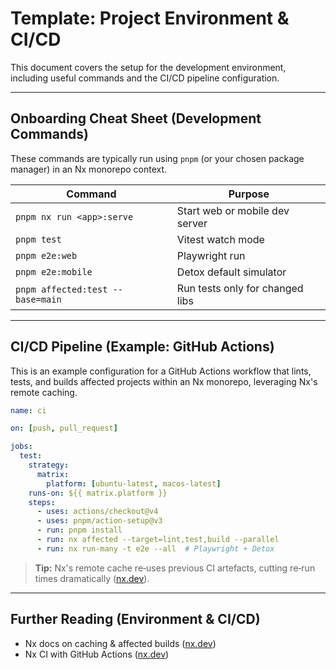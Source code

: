 # Template: Project Environment & CI/CD

This document covers the setup for the development environment, including useful commands and the CI/CD pipeline configuration.

---

## Onboarding Cheat Sheet (Development Commands)

These commands are typically run using `pnpm` (or your chosen package manager) in an Nx monorepo context.

| Command                          | Purpose                         |
| -------------------------------- | ------------------------------- |
| `pnpm nx run <app>:serve`        | Start web or mobile dev server  |
| `pnpm test`                      | Vitest watch mode               |
| `pnpm e2e:web`                   | Playwright run                  |
| `pnpm e2e:mobile`                | Detox default simulator         |
| `pnpm affected:test --base=main` | Run tests only for changed libs |

---

## CI/CD Pipeline (Example: GitHub Actions)

This is an example configuration for a GitHub Actions workflow that lints, tests, and builds affected projects within an Nx monorepo, leveraging Nx's remote caching.

```yaml
name: ci

on: [push, pull_request]

jobs:
  test:
    strategy:
      matrix:
        platform: [ubuntu-latest, macos-latest]
    runs-on: ${{ matrix.platform }}
    steps:
      - uses: actions/checkout@v4
      - uses: pnpm/action-setup@v3
      - run: pnpm install
      - run: nx affected --target=lint,test,build --parallel
      - run: nx run-many -t e2e --all  # Playwright + Detox
```

> **Tip:** Nx's remote cache re‑uses previous CI artefacts, cutting re‑run times dramatically ([nx.dev](https://nx.dev/concepts/how-caching-works?utm_source=chatgpt.com)).

---

## Further Reading (Environment & CI/CD)

*   Nx docs on caching & affected builds ([nx.dev](https://nx.dev/concepts/how-caching-works?utm_source=chatgpt.com))
*   Nx CI with GitHub Actions ([nx.dev](https://nx.dev/ci/intro/tutorials/github-actions?utm_source=chatgpt.com)) 